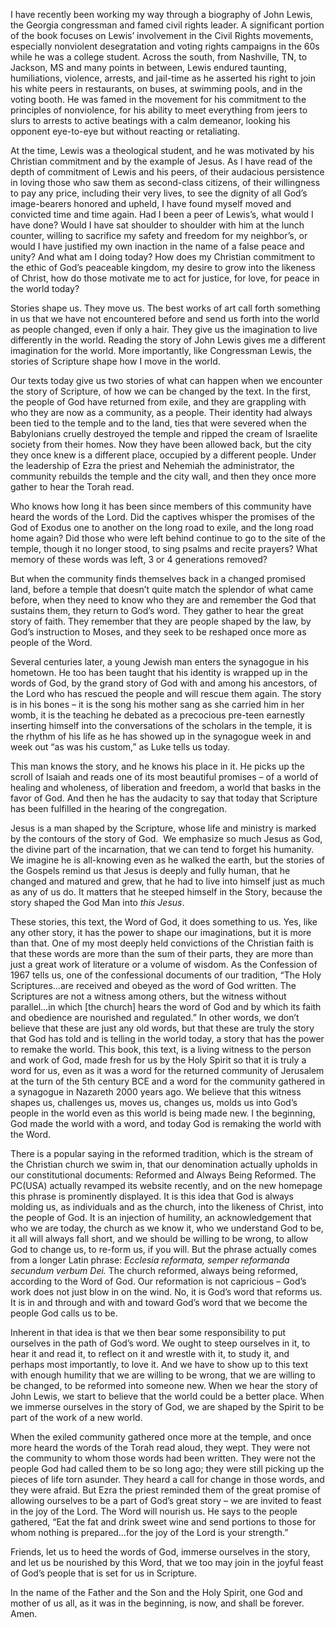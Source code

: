 I have recently been working my way through a biography of John Lewis, the Georgia congressman and famed civil rights leader. A significant portion of the book focuses on Lewis’ involvement in the Civil Rights movements, especially nonviolent desegratation and voting rights campaigns in the 60s while he was a college student. Across the south, from Nashville, TN, to Jackson, MS and many points in between, Lewis endured taunting, humiliations, violence, arrests, and jail-time as he asserted his right to join his white peers in restaurants, on buses, at swimming pools, and in the voting booth. He was famed in the movement for his commitment to the principles of nonviolence, for his ability to meet everything from jeers to slurs to arrests to active beatings with a calm demeanor, looking his opponent eye-to-eye but without reacting or retaliating.

At the time, Lewis was a theological student, and he was motivated by his Christian commitment and by the example of Jesus. As I have read of the depth of commitment of Lewis and his peers, of their audacious persistence in loving those who saw them as second-class citizens, of their willingness to pay any price, including their very lives, to see the dignity of all God’s image-bearers honored and upheld, I have found myself moved and convicted time and time again. Had I been a peer of Lewis’s, what would I have done? Would I have sat shoulder to shoulder with him at the lunch counter, willing to sacrifice my safety and freedom for my neighbor’s, or would I have justified my own inaction in the name of a false peace and unity? And what am I doing today? How does my Christian commitment to the ethic of God’s peaceable kingdom, my desire to grow into the likeness of Christ, how do those motivate me to act for justice, for love, for peace in the world today?

Stories shape us. They move us. The best works of art call forth something in us that we have not encountered before and send us forth into the world as people changed, even if only a hair. They give us the imagination to live differently in the world. Reading the story of John Lewis gives me a different imagination for the world. More importantly, like Congressman Lewis, the stories of Scripture shape how I move in the world.

Our texts today give us two stories of what can happen when we encounter the story of Scripture, of how we can be changed by the text. In the first, the people of God have returned from exile, and they are grappling with who they are now as a community, as a people. Their identity had always been tied to the temple and to the land, ties that were severed when the Babylonians cruelly destroyed the temple and ripped the cream of Israelite society from their homes. Now they have been allowed back, but the city they once knew is a different place, occupied by a different people. Under the leadership of Ezra the priest and Nehemiah the administrator, the community rebuilds the temple and the city wall, and then they once more gather to hear the Torah read.

Who knows how long it has been since members of this community have heard the words of the Lord. Did the captives whisper the promises of the God of Exodus one to another on the long road to exile, and the long road home again? Did those who were left behind continue to go to the site of the temple, though it no longer stood, to sing psalms and recite prayers? What memory of these words was left, 3 or 4 generations removed?

But when the community finds themselves back in a changed promised land, before a temple that doesn’t quite match the splendor of what came before, when they need to know who they are and remember the God that sustains them, they return to God’s word. They gather to hear the great story of faith. They remember that they are people shaped by the law, by God’s instruction to Moses, and they seek to be reshaped once more as people of the Word.

Several centuries later, a young Jewish man enters the synagogue in his hometown. He too has been taught that his identity is wrapped up in the words of God, by the grand story of God with and among his ancestors, of the Lord who has rescued the people and will rescue them again. The story is in his bones – it is the song his mother sang as she carried him in her womb, it is the teaching he debated as a precocious pre-teen earnestly inserting himself into the conversations of the scholars in the temple, it is the rhythm of his life as he has showed up in the synagogue week in and week out “as was his custom,” as Luke tells us today.

This man knows the story, and he knows his place in it. He picks up the scroll of Isaiah and reads one of its most beautiful promises – of a world of healing and wholeness, of liberation and freedom, a world that basks in the favor of God. And then he has the audacity to say that today that Scripture has been fulfilled in the hearing of the congregation.

Jesus is a man shaped by the Scripture, whose life and ministry is marked by the contours of the story of God.  We emphasize so much Jesus as God, the divine part of the incarnation, that we can tend to forget his humanity. We imagine he is all-knowing even as he walked the earth, but the stories of the Gospels remind us that Jesus is deeply and fully human, that he changed and matured and grew, that he had to live into himself just as much as any of us do. It matters that he steeped himself in the Story, because the story shaped the God Man into _this Jesus_.

These stories, this text, the Word of God, it does something to us. Yes, like any other story, it has the power to shape our imaginations, but it is more than that. One of my most deeply held convictions of the Christian faith is that these words are more than the sum of their parts, they are more than just a great work of literature or a volume of wisdom. As the Confession of 1967 tells us, one of the confessional documents of our tradition, “The Holy Scriptures…are received and obeyed as the word of God written. The Scriptures are not a witness among others, but the witness without parallel…in which [the church] hears the word of God and by which its faith and obedience are nourished and regulated.” In other words, we don’t believe that these are just any old words, but that these are truly the story that God has told and is telling in the world today, a story that has the power to remake the world. This book, this text, is a living witness to the person and work of God, made fresh for us by the Holy Spirit so that it is truly a word for us, even as it was a word for the returned community of Jerusalem at the turn of the 5th century BCE and a word for the community gathered in a synagogue in Nazareth 2000 years ago. We believe that this witness shapes us, challenges us, moves us, changes us, molds us into God’s people in the world even as this world is being made new. I the beginning, God made the world with a word, and today God is remaking the world with the Word.

There is a popular saying in the reformed tradition, which is the stream of the Christian church we swim in, that our denomination actually upholds in our constitutional documents: Reformed and Always Being Reformed. The PC(USA) actually revamped its website recently, and on the new homepage this phrase is prominently displayed. It is this idea that God is always molding us, as individuals and as the church, into the likeness of Christ, into the people of God. It is an injection of humility, an acknowledgement that who we are today, the church as we know it, who we understand God to be, it all will always fall short, and we should be willing to be wrong, to allow God to change us, to re-form us, if you will. But the phrase actually comes from a longer Latin phrase: _Ecclesia reformata, semper reformanda secundum verbum Dei._ The church reformed, always being reformed, according to the Word of God. Our reformation is not capricious – God’s work does not just blow in on the wind. No, it is God’s word that reforms us. It is in and through and with and toward God’s word that we become the people God calls us to be.

Inherent in that idea is that we then bear some responsibility to put ourselves in the path of God’s word. We ought to steep ourselves in it, to hear it and read it, to reflect on it and wrestle with it, to study it, and perhaps most importantly, to love it. And we have to show up to this text with enough humility that we are willing to be wrong, that we are willing to be changed, to be reformed into someone new. When we hear the story of John Lewis, we start to believe that the world could be a better place. When we immerse ourselves in the story of God, we are shaped by the Spirit to be part of the work of a new world.

When the exiled community gathered once more at the temple, and once more heard the words of the Torah read aloud, they wept. They were not the community to whom those words had been written. They were not the people God had called them to be so long ago; they were still picking up the pieces of life torn asunder. They heard a call for change in those words, and they were afraid. But Ezra the priest reminded them of the great promise of allowing ourselves to be a part of God’s great story – we are invited to feast in the joy of the Lord. The Word will nourish us. He says to the people gathered, “Eat the fat and drink sweet wine and send portions to those for whom nothing is prepared…for the joy of the Lord is your strength.”

Friends, let us to heed the words of God, immerse ourselves in the story, and let us be nourished by this Word, that we too may join in the joyful feast of God’s people that is set for us in Scripture.

In the name of the Father and the Son and the Holy Spirit, one God and mother of us all, as it was in the beginning, is now, and shall be forever. Amen.
